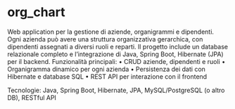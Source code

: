 # org_chart
Web application per la gestione di aziende, organigrammi e dipendenti.
Ogni azienda può avere una struttura organizzativa gerarchica, con dipendenti assegnati a diversi ruoli e reparti. Il progetto include un database relazionale completo e l’integrazione di Java, Spring Boot, Hibernate (JPA) per il backend.
Funzionalità principali:
	•	CRUD aziende, dipendenti e ruoli
	•	Organigramma dinamico per ogni azienda
	•	Persistenza dei dati con Hibernate e database SQL
	•	REST API per interazione con il frontend

Tecnologie: Java, Spring Boot, Hibernate, JPA, MySQL/PostgreSQL (o altro DB), RESTful API
